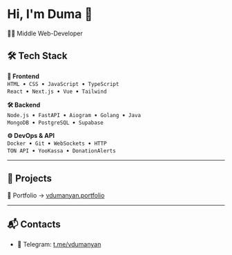 # Hi, I'm Duma 👋

👨‍💻 Middle Web-Developer

## 🛠 Tech Stack

**🎨 Frontend**  
`HTML` • `CSS` • `JavaScript` • `TypeScript`  
`React` • `Next.js` • `Vue` • `Tailwind`

**🛠 Backend**  
`Node.js` • `FastAPI` • `Aiogram` • `Golang` • `Java`  
`MongoDB` • `PostgreSQL` • `Supabase`

**⚙️ DevOps & API**  
`Docker` • `Git` • `WebSockets` • `HTTP`  
`TON API` • `YooKassa` • `DonationAlerts`

---

## 🚀 Projects

📁 Portfolio → [vdumanyan.portfolio](https://dumanyan.vercel.app)

---

## 📬 Contacts

- 💬 Telegram: [t.me/vdumanyan](https://t.me/vdumanyan)  

